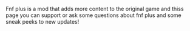 Fnf plus is a mod that adds more content to the original game and thiss page you can support or ask some questions about fnf plus and some sneak peeks to new updates!

<!---
KOOOL2342/KOOOL2342 is a ✨ special ✨ repository because its `README.md` (this file) appears on your GitHub profile.
You can click the Preview link to take a look at your changes.
--->
